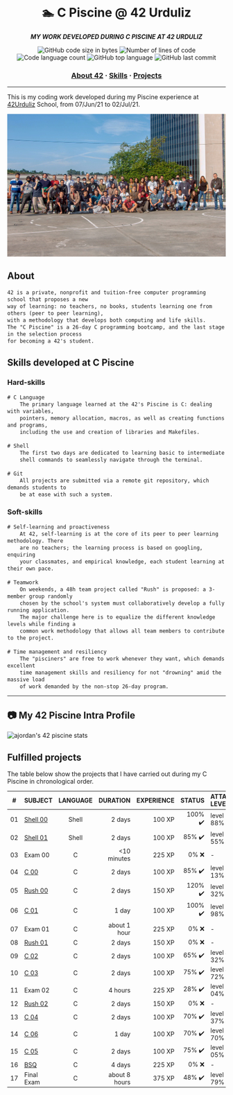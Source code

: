 <h1 align="center">
	🏊 C Piscine @ 42 Urduliz
</h1>

<p align="center">
	<b><i>MY WORK DEVELOPED DURING C PISCINE AT 42 URDULIZ</i></b><br>
</p>

<p align="center">
	<img alt="GitHub code size in bytes" src="https://img.shields.io/github/languages/code-size/surfi89/42piscine?color=lightblue" />
	<img alt="Number of lines of code" src="https://img.shields.io/tokei/lines/github/surfi89/42piscine?color=critical" />
	<img alt="Code language count" src="https://img.shields.io/github/languages/count/surfi89/42piscine?color=yellow" />
	<img alt="GitHub top language" src="https://img.shields.io/github/languages/top/surfi89/42piscine?color=blue" />
	<img alt="GitHub last commit" src="https://img.shields.io/github/last-commit/surfi89/42piscine?color=green" />
</p>

<h3 align="center">
	<a href="#%EF%B8%8F-about">About 42</a>
	<span> · </span>
	<a href="#%EF%B8%8F-skills">Skills</a>
	<span> · </span>
	<a href="#-fulfilled">Projects</a>
</h3>

---

This is my coding work developed during my Piscine experience at [42Urduliz](https://www.42urduliz.com/) School, from 07/Jun/21 to 02/Jul/21.

[![Photo of 42Urduliz candidates](42Urduliz_June2021piscine.jpg)](https://www.42urduliz.com/)

## About

	42 is a private, nonprofit and tuition-free computer programming school that proposes a new
	way of learning: no teachers, no books, students learning one from others (peer to peer learning),
	with a methodology that develops both computing and life skills.
	The "C Piscine" is a 26-day C programming bootcamp, and the last stage in the selection process
	for becoming a 42's student.

## Skills developed at C Piscine

### Hard-skills
	# C Language
		The primary language learned at the 42's Piscine is C: dealing with variables,
		pointers, memory allocation, macros, as well as creating functions and programs,
		including the use and creation of libraries and Makefiles.

	# Shell
		The first two days are dedicated to learning basic to intermediate
		shell commands to seamlessly navigate through the terminal.

	# Git
		All projects are submitted via a remote git repository, which demands students to
		be at ease with such a system.

### Soft-skills
	# Self-learning and proactiveness
		At 42, self-learning is at the core of its peer to peer learning methodology. There
		are no teachers; the learning process is based on googling, enquiring
		your classmates, and empirical knowledge, each student learning at their own pace.

	# Teamwork
		On weekends, a 48h team project called "Rush" is proposed: a 3-member group randomly
		chosen by the school's system must collaboratively develop a fully running application.
		The major challenge here is to equalize the different knowledge levels while finding a
		common work methodology that allows all team members to contribute to the project.

	# Time management and resiliency
		The "pisciners" are free to work whenever they want, which demands excellent
    	time management skills and resiliency for not "drowning" amid the massive load
    	of work demanded by the non-stop 26-day program.
	
------

## :camera: My 42 Piscine Intra Profile

![ajordan's 42 piscine stats](https://badge42.herokuapp.com/api/stats/ajordan-?cursus=C%20Piscine)


## Fulfilled projects

The table below show the projects that I have carried out during my C Piscine in chronological order.

|#	|SUBJECT			|LANGUAGE	|DURATION		|EXPERIENCE	|STATUS				|ATTAINED LEVEL	|
|:-:    |:--				|:-:		|--:			|--:		|--:				|:--		|
|01	|[Shell 00](./shell00)		|Shell		|2 days			|100 XP		|100% :heavy_check_mark:	|level 0 - 88%	|
|02	|[Shell 01](./shell01)		|Shell		|2 days			|100 XP		|85% :heavy_check_mark:		|level 1 - 55%	|
|03	|Exam 00			|C		|<10 minutes		|225 XP		|0% :x:				|-             	|
|04	|[C 00](./c00)			|C		|2 days			|100 XP		|85% :heavy_check_mark:		|level 2 - 13%	|
|05	|[Rush 00](./rush00)		|C		|2 days			|150 XP		|120% :heavy_check_mark:	|level 3 - 32%	|
|06	|[C 01](./c01)			|C		|1 day			|100 XP		|100% :heavy_check_mark:	|level 3 - 98%	|
|07	|Exam 01			|C		|about 1 hour		|225 XP		|0% :x:				|-            	|
|08	|[Rush 01](./rush01)		|C		|2 days			|150 XP		|0% :x:				|-		|
|09	|[C 02](./c02)			|C		|2 days			|100 XP		|65% :heavy_check_mark:		|level 4 - 32%	|
|10	|[C 03](./c03)			|C		|2 days			|100 XP		|75% :heavy_check_mark:		|level 4 - 72%	|
|11	|Exam 02			|C		|4 hours		|225 XP		|28% :heavy_check_mark:		|level 5 - 04%	|
|12	|[Rush 02](./rush02)		|C		|2 days			|150 XP		|0% :x:				|-		|
|13	|[C 04](./c04)			|C		|2 days			|100 XP		|70% :heavy_check_mark:		|level 5 - 37%	|
|14	|[C 06](./c06)			|C		|1 day			|100 XP		|70% :heavy_check_mark:		|level 5 - 70%	|
|15	|[C 05](./c05)			|C		|2 days			|100 XP		|75% :heavy_check_mark:		|level 6 - 05%	|
|16	|[BSQ](./bsq)			|C		|4 days			|225 XP		|0% :x:				|-          	|
|17	|Final Exam			|C		|about 8 hours		|375 XP		|48% :heavy_check_mark:		|level 6 - 79%	|
